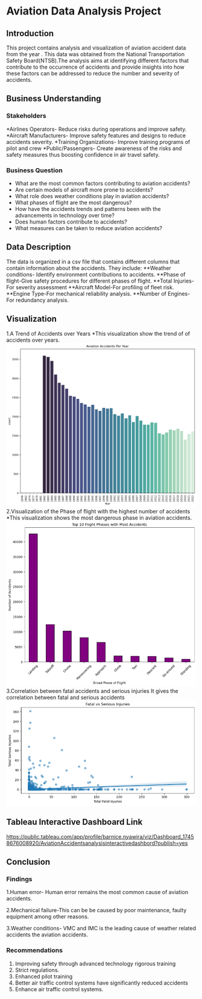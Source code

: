 # Aviation Data Analysis Project
## Introduction
This project contains analysis and visualization of aviation accident data from the year . This data was obtained from the National Transportation Safety Board(NTSB).The analysis aims at identifying different factors that contribute to the occurrence of accidents and provide insights into how these factors can be addressed to reduce the number and severity of accidents.
## Business Understanding
### Stakeholders
   *Airlines Operators- Reduce risks during operations and improve safety.
   *Aircraft Manufacturers- Improve safety features and designs to reduce accidents severity.
   *Training Organizations- Improve training programs of pilot and crew
   *Public/Passengers- Create awareness of the risks and safety measures thus boosting confidence in air travel safety.
### Business Question
   * What are the most common factors contributing to aviation accidents?
   * Are certain models of aircraft more prone to accidents?
   * What role does weather conditions play in aviation accidents?
   * What phases of flight are the most dangerous?
   * How have the accidents trends and patterns been with the advancements in technology over time?
   * Does human factors contribute to accidents?
   * What measures can be taken to reduce aviation accidents?

## Data Description
The data is organized in a csv file that contains different columns that contain information about the accidents. They include:
    **Weather conditions- Identify environment contributions to accidents.
    **Phase of flight-Give safety procedures for different phases of flight.
    **Total Injuries-For severity assessment
    **Aircraft Model-For profiling of fleet risk.
    **Engine Type-For mechanical reliability analysis.
    **Number of Engines- For redundancy analysis.
## Visualization
1.A Trend of Accidents over Years
*This visualization show the trend of of accidents over years.
![alt text](image.png)
2.Visualization of the Phase of flight with the highest number of accidents
*This visualization shows the most dangerous phase in aviation accidents.
![alt text](image-1.png)
3.Correlation between fatal accidents and serious injuries
It gives the correlation between fatal and serious accidents
![alt text](image-2.png)
## Tableau Interactive Dashboard Link
https://public.tableau.com/app/profile/barnice.nyawira/viz/Dashboard_17458676008920/AviationAccidentsanalysisinteractivedashbord?publish=yes
## Conclusion
### Findings
 1.Human error- Human error remains the most common cause of aviation accidents.

 2.Mechanical failure-This can be be caused by poor maintenance, faulty equipment among other reasons.
 
 3.Weather conditions- VMC and IMC is the leading cause of weather related accidents the aviation accidents.
 ### Recommendations
 1. Improving safety through advanced technology rigorous training
2. Strict regulations.
3. Enhanced pilot training
4. Better air traffic control systems have significantly reduced accidents
5. Enhance air traffic control systems.
